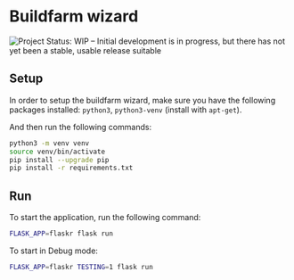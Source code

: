 # Buildfarm wizard

![Project Status: WIP – Initial development is in progress, but there has not yet been a stable, usable release suitable](https://www.repostatus.org/badges/latest/wip.svg "Project Status: WIP – Initial development is in progress, but there has not yet been a stable, usable release")

## Setup

In order to setup the buildfarm wizard, make sure you have the following packages installed: `python3`, `python3-venv` (install with `apt-get`).

And then run the following commands:

```bash
python3 -m venv venv
source venv/bin/activate
pip install --upgrade pip
pip install -r requirements.txt
```

## Run

To start the application, run the following command:

```bash
FLASK_APP=flaskr flask run
```

To start in Debug mode:

```bash
FLASK_APP=flaskr TESTING=1 flask run
```
